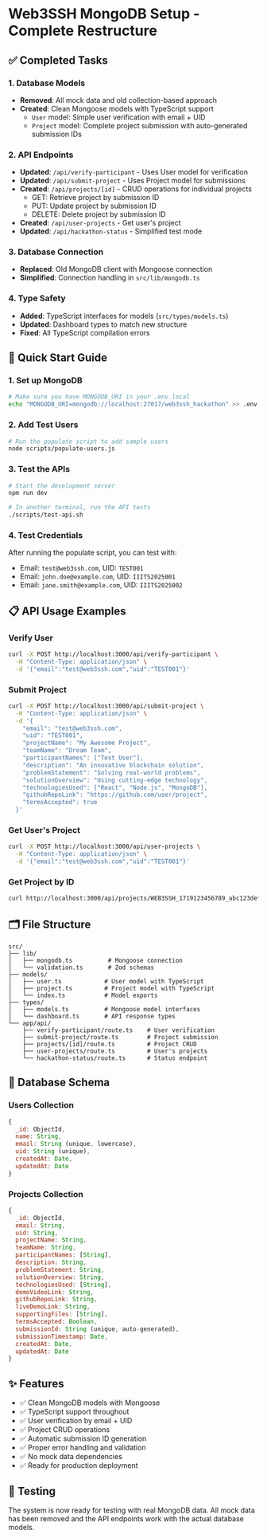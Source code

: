 # Web3SSH MongoDB Setup - Complete Restructure

## ✅ Completed Tasks

### 1. Database Models

- **Removed**: All mock data and old collection-based approach
- **Created**: Clean Mongoose models with TypeScript support
  - `User` model: Simple user verification with email + UID
  - `Project` model: Complete project submission with auto-generated submission IDs

### 2. API Endpoints

- **Updated**: `/api/verify-participant` - Uses User model for verification
- **Updated**: `/api/submit-project` - Uses Project model for submissions
- **Created**: `/api/projects/[id]` - CRUD operations for individual projects
  - GET: Retrieve project by submission ID
  - PUT: Update project by submission ID
  - DELETE: Delete project by submission ID
- **Created**: `/api/user-projects` - Get user's project
- **Updated**: `/api/hackathon-status` - Simplified test mode

### 3. Database Connection

- **Replaced**: Old MongoDB client with Mongoose connection
- **Simplified**: Connection handling in `src/lib/mongodb.ts`

### 4. Type Safety

- **Added**: TypeScript interfaces for models (`src/types/models.ts`)
- **Updated**: Dashboard types to match new structure
- **Fixed**: All TypeScript compilation errors

## 🚀 Quick Start Guide

### 1. Set up MongoDB

```bash
# Make sure you have MONGODB_URI in your .env.local
echo "MONGODB_URI=mongodb://localhost:27017/web3ssh_hackathon" >> .env.local
```

### 2. Add Test Users

```bash
# Run the populate script to add sample users
node scripts/populate-users.js
```

### 3. Test the APIs

```bash
# Start the development server
npm run dev

# In another terminal, run the API tests
./scripts/test-api.sh
```

### 4. Test Credentials

After running the populate script, you can test with:

- Email: `test@web3ssh.com`, UID: `TEST001`
- Email: `john.doe@example.com`, UID: `IIITS2025001`
- Email: `jane.smith@example.com`, UID: `IIITS2025002`

## 📋 API Usage Examples

### Verify User

```bash
curl -X POST http://localhost:3000/api/verify-participant \
  -H "Content-Type: application/json" \
  -d '{"email":"test@web3ssh.com","uid":"TEST001"}'
```

### Submit Project

```bash
curl -X POST http://localhost:3000/api/submit-project \
  -H "Content-Type: application/json" \
  -d '{
    "email": "test@web3ssh.com",
    "uid": "TEST001",
    "projectName": "My Awesome Project",
    "teamName": "Dream Team",
    "participantNames": ["Test User"],
    "description": "An innovative blockchain solution",
    "problemStatement": "Solving real-world problems",
    "solutionOverview": "Using cutting-edge technology",
    "technologiesUsed": ["React", "Node.js", "MongoDB"],
    "githubRepoLink": "https://github.com/user/project",
    "termsAccepted": true
  }'
```

### Get User's Project

```bash
curl -X POST http://localhost:3000/api/user-projects \
  -H "Content-Type: application/json" \
  -d '{"email":"test@web3ssh.com","uid":"TEST001"}'
```

### Get Project by ID

```bash
curl http://localhost:3000/api/projects/WEB3SSH_1719123456789_abc123def
```

## 🗂️ File Structure

```
src/
├── lib/
│   ├── mongodb.ts          # Mongoose connection
│   └── validation.ts       # Zod schemas
├── models/
│   ├── user.ts            # User model with TypeScript
│   ├── project.ts         # Project model with TypeScript
│   └── index.ts           # Model exports
├── types/
│   ├── models.ts          # Mongoose model interfaces
│   └── dashboard.ts       # API response types
└── app/api/
    ├── verify-participant/route.ts    # User verification
    ├── submit-project/route.ts        # Project submission
    ├── projects/[id]/route.ts         # Project CRUD
    ├── user-projects/route.ts         # User's projects
    └── hackathon-status/route.ts      # Status endpoint
```

## 🔄 Database Schema

### Users Collection

```javascript
{
  _id: ObjectId,
  name: String,
  email: String (unique, lowercase),
  uid: String (unique),
  createdAt: Date,
  updatedAt: Date
}
```

### Projects Collection

```javascript
{
  _id: ObjectId,
  email: String,
  uid: String,
  projectName: String,
  teamName: String,
  participantNames: [String],
  description: String,
  problemStatement: String,
  solutionOverview: String,
  technologiesUsed: [String],
  demoVideoLink: String,
  githubRepoLink: String,
  liveDemoLink: String,
  supportingFiles: [String],
  termsAccepted: Boolean,
  submissionId: String (unique, auto-generated),
  submissionTimestamp: Date,
  createdAt: Date,
  updatedAt: Date
}
```

## ✨ Features

- ✅ Clean MongoDB models with Mongoose
- ✅ TypeScript support throughout
- ✅ User verification by email + UID
- ✅ Project CRUD operations
- ✅ Automatic submission ID generation
- ✅ Proper error handling and validation
- ✅ No mock data dependencies
- ✅ Ready for production deployment

## 🧪 Testing

The system is now ready for testing with real MongoDB data. All mock data has been removed and the API endpoints work with the actual database models.
